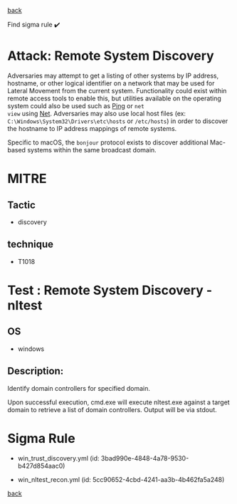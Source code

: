 
[back](../index.md)

Find sigma rule :heavy_check_mark: 

# Attack: Remote System Discovery 

Adversaries may attempt to get a listing of other systems by IP address, hostname, or other logical identifier on a network that may be used for Lateral Movement from the current system. Functionality could exist within remote access tools to enable this, but utilities available on the operating system could also be used such as  [Ping](https://attack.mitre.org/software/S0097) or <code>net view</code> using [Net](https://attack.mitre.org/software/S0039). Adversaries may also use local host files (ex: <code>C:\Windows\System32\Drivers\etc\hosts</code> or <code>/etc/hosts</code>) in order to discover the hostname to IP address mappings of remote systems. 

Specific to macOS, the <code>bonjour</code> protocol exists to discover additional Mac-based systems within the same broadcast domain.

# MITRE
## Tactic
  - discovery


## technique
  - T1018


# Test : Remote System Discovery - nltest
## OS
  - windows


## Description:
Identify domain controllers for specified domain.

Upon successful execution, cmd.exe will execute nltest.exe against a target domain to retrieve a list of domain controllers. Output will be via stdout.


# Sigma Rule
 - win_trust_discovery.yml (id: 3bad990e-4848-4a78-9530-b427d854aac0)

 - win_nltest_recon.yml (id: 5cc90652-4cbd-4241-aa3b-4b462fa5a248)



[back](../index.md)
